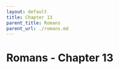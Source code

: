 ```yaml
---
layout: default
title: Chapter 13
parent_title: Romans
parent_url: ./romans.md
---
```


# Romans - Chapter 13
